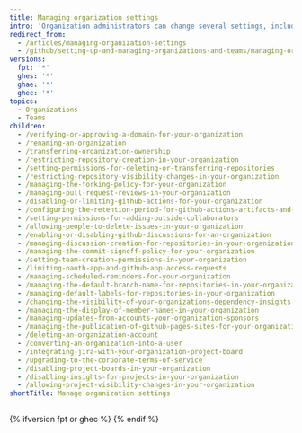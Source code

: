 ```yaml
---
title: Managing organization settings
intro: 'Organization administrators can change several settings, including the names of repositories that belong to the organization and Owners team membership. In addition, organization admins can delete the organization and all of its repositories.'
redirect_from:
  - /articles/managing-organization-settings
  - /github/setting-up-and-managing-organizations-and-teams/managing-organization-settings
versions:
  fpt: '*'
  ghes: '*'
  ghae: '*'
  ghec: '*'
topics:
  - Organizations
  - Teams
children:
  - /verifying-or-approving-a-domain-for-your-organization
  - /renaming-an-organization
  - /transferring-organization-ownership
  - /restricting-repository-creation-in-your-organization
  - /setting-permissions-for-deleting-or-transferring-repositories
  - /restricting-repository-visibility-changes-in-your-organization
  - /managing-the-forking-policy-for-your-organization
  - /managing-pull-request-reviews-in-your-organization
  - /disabling-or-limiting-github-actions-for-your-organization
  - /configuring-the-retention-period-for-github-actions-artifacts-and-logs-in-your-organization
  - /setting-permissions-for-adding-outside-collaborators
  - /allowing-people-to-delete-issues-in-your-organization
  - /enabling-or-disabling-github-discussions-for-an-organization
  - /managing-discussion-creation-for-repositories-in-your-organization
  - /managing-the-commit-signoff-policy-for-your-organization
  - /setting-team-creation-permissions-in-your-organization
  - /limiting-oauth-app-and-github-app-access-requests
  - /managing-scheduled-reminders-for-your-organization
  - /managing-the-default-branch-name-for-repositories-in-your-organization
  - /managing-default-labels-for-repositories-in-your-organization
  - /changing-the-visibility-of-your-organizations-dependency-insights
  - /managing-the-display-of-member-names-in-your-organization
  - /managing-updates-from-accounts-your-organization-sponsors
  - /managing-the-publication-of-github-pages-sites-for-your-organization
  - /deleting-an-organization-account
  - /converting-an-organization-into-a-user
  - /integrating-jira-with-your-organization-project-board
  - /upgrading-to-the-corporate-terms-of-service
  - /disabling-project-boards-in-your-organization
  - /disabling-insights-for-projects-in-your-organization
  - /allowing-project-visibility-changes-in-your-organization
shortTitle: Manage organization settings
---
```

{% ifversion fpt or ghec %}
{% endif %}
